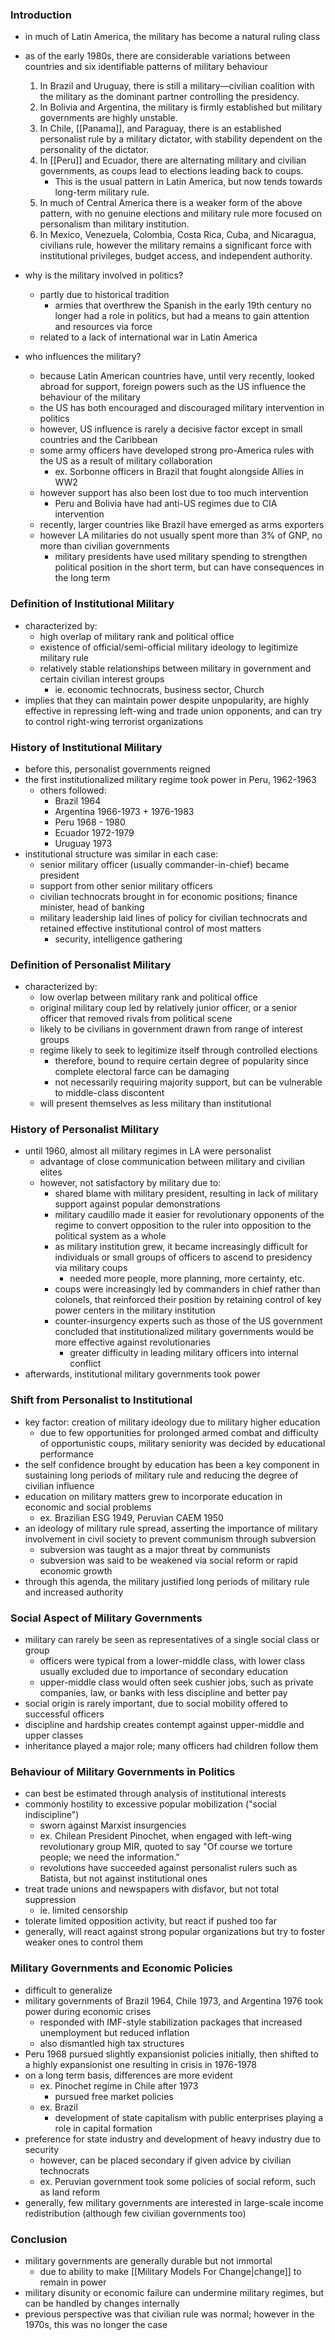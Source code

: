 ### Introduction

- in much of Latin America, the military has become a natural ruling class
- as of the early 1980s, there are considerable variations between countries and six identifiable patterns of military behaviour

  1.  In Brazil and Uruguay, there is still a military—civilian coalition with the military as the dominant partner controlling the presidency.
  2.  In Bolivia and Argentina, the military is firmly established but military governments are highly unstable.
  3.  In Chile, [[Panama]], and Paraguay, there is an established personalist rule by a military dictator, with stability dependent on the personality of the dictator.
  4.  In [[Peru]] and Ecuador, there are alternating military and civilian governments, as coups lead to elections leading back to coups.
      - This is the usual pattern in Latin America, but now tends towards long-term military rule.
  5.  In much of Central America there is a weaker form of the above pattern, with no genuine elections and military rule more focused on personalism than military institution.
  6.  In Mexico, Venezuela, Colombia, Costa Rica, Cuba, and Nicaragua, civilians rule, however the military remains a significant force with institutional privileges, budget access, and independent authority.

- why is the military involved in politics?

  - partly due to historical tradition
    - armies that overthrew the Spanish in the early 19th century no longer had a role in politics, but had a means to gain attention and resources via force
  - related to a lack of international war in Latin America

- who influences the military?
  - because Latin American countries have, until very recently, looked abroad for support, foreign powers such as the US influence the behaviour of the military
  - the US has both encouraged and discouraged military intervention in politics
  - however, US influence is rarely a decisive factor except in small countries and the Caribbean
  - some army officers have developed strong pro-America rules with the US as a result of military collaboration
    - ex. Sorbonne officers in Brazil that fought alongside Allies in WW2
  - however support has also been lost due to too much intervention
    - Peru and Bolivia have had anti-US regimes due to CIA intervention
  - recently, larger countries like Brazil have emerged as arms exporters
  - however LA militaries do not usually spent more than 3% of GNP, no more than civilian governments
    - military presidents have used military spending to strengthen political position in the short term, but can have consequences in the long term

### Definition of Institutional Military

- characterized by:
  - high overlap of military rank and political office
  - existence of official/semi-official military ideology to legitimize military rule
  - relatively stable relationships between military in government and certain civilian interest groups
    - ie. economic technocrats, business sector, Church
- implies that they can maintain power despite unpopularity, are highly effective in repressing left-wing and trade union opponents, and can try to control right-wing terrorist organizations

### History of Institutional Military

- before this, personalist governments reigned
- the first institutionalized military regime took power in Peru, 1962-1963
  - others followed:
    - Brazil 1964
    - Argentina 1966-1973 + 1976-1983
    - Peru 1968 - 1980
    - Ecuador 1972-1979
    - Uruguay 1973
- institutional structure was similar in each case:
  - senior military officer (usually commander-in-chief) became president
  - support from other senior military officers
  - civilian technocrats brought in for economic positions; finance minister, head of banking
  - military leadership laid lines of policy for civilian technocrats and retained effective institutional control of most matters
    - security, intelligence gathering

### Definition of Personalist Military

- characterized by:
  - low overlap between military rank and political office
  - original military coup led by relatively junior officer, or a senior officer that removed rivals from political scene
  - likely to be civilians in government drawn from range of interest groups
  - regime likely to seek to legitimize itself through controlled elections
    - therefore, bound to require certain degree of popularity since complete electoral farce can be damaging
    - not necessarily requiring majority support, but can be vulnerable to middle-class discontent
  - will present themselves as less military than institutional

### History of Personalist Military

- until 1960, almost all military regimes in LA were personalist
  - advantage of close communication between military and civilian elites
  - however, not satisfactory by military due to:
    - shared blame with military president, resulting in lack of military support against popular demonstrations
    - military caudillo made it easier for revolutionary opponents of the regime to convert opposition to the ruler into opposition to the political system as a whole
    - as military institution grew, it became increasingly difficult for individuals or small groups of officers to ascend to presidency via military coups
      - needed more people, more planning, more certainty, etc.
    - coups were increasingly led by commanders in chief rather than colonels, that reinforced their position by retaining control of key power centers in the military institution
    - counter-insurgency experts such as those of the US government concluded that institutionalized military governments would be more effective against revolutionaries
      - greater difficulty in leading military officers into internal conflict
- afterwards, institutional military governments took power

### Shift from Personalist to Institutional

- key factor: creation of military ideology due to military higher education
  - due to few opportunities for prolonged armed combat and difficulty of opportunistic coups, military seniority was decided by educational performance
- the self confidence brought by education has been a key component in sustaining long periods of military rule and reducing the degree of civilian influence
- education on military matters grew to incorporate education in economic and social problems
  - ex. Brazilian ESG 1949, Peruvian CAEM 1950
- an ideology of military rule spread, asserting the importance of military involvement in civil society to prevent communism through subversion
  - subversion was taught as a major threat by communists
  - subversion was said to be weakened via social reform or rapid economic growth
- through this agenda, the military justified long periods of military rule and increased authority

### Social Aspect of Military Governments

- military can rarely be seen as representatives of a single social class or group
  - officers were typical from a lower-middle class, with lower class usually excluded due to importance of secondary education
  - upper-middle class would often seek cushier jobs, such as private companies, law, or banks with less discipline and better pay
- social origin is rarely important, due to social mobility offered to successful officers
- discipline and hardship creates contempt against upper-middle and upper classes
- inheritance played a major role; many officers had children follow them

### Behaviour of Military Governments in Politics

- can best be estimated through analysis of institutional interests
- commonly hostility to excessive popular mobilization ("social indiscipline")
  - sworn against Marxist insurgencies
  - ex. Chilean President Pinochet, when engaged with left-wing revolutionary group MIR, quoted to say "Of course we torture people; we need the information."
  - revolutions have succeeded against personalist rulers such as Batista, but not against institutional ones
- treat trade unions and newspapers with disfavor, but not total suppression
  - ie. limited censorship
- tolerate limited opposition activity, but react if pushed too far
- generally, will react against strong popular organizations but try to foster weaker ones to control them

### Military Governments and Economic Policies

- difficult to generalize
- military governments of Brazil 1964, Chile 1973, and Argentina 1976 took power during economic crises
  - responded with IMF-style stabilization packages that increased unemployment but reduced inflation
  - also dismantled high tax structures
- Peru 1968 pursued slightly expansionist policies initially, then shifted to a highly expansionist one resulting in crisis in 1976-1978
- on a long term basis, differences are more evident
  - ex. Pinochet regime in Chile after 1973
    - pursued free market policies
  - ex. Brazil
    - development of state capitalism with public enterprises playing a role in capital formation
- preference for state industry and development of heavy industry due to security
  - however, can be placed secondary if given advice by civilian technocrats
  - ex. Peruvian government took some policies of social reform, such as land reform
- generally, few military governments are interested in large-scale income redistribution (although few civilian governments too)

### Conclusion

- military governments are generally durable but not immortal
  - due to ability to make [[Military Models For Change|change]] to remain in power
- military disunity or economic failure can undermine military regimes, but can be handled by changes internally
- previous perspective was that civilian rule was normal; however in the 1970s, this was no longer the case
